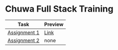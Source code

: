 # Chuwa Full Stack Training

| Task                                                 | Preview                                                                                                                        |
| ---------------------------------------------------- | ------------------------------------------------------------------------------------------------------------------------------ |
| [Assignment 1](/hw/hw1/stanley_lin_assignment1.html) | [Link](https://htmlpreview.github.io/?https://github.com/xenomagpie/CW-Training/blob/main/hw/hw1/stanley_lin_assignment1.html) |
| [Assignment 2](/hw/hw2/stanley_lin_assignment2.js)   | none                                                                                                                           |
